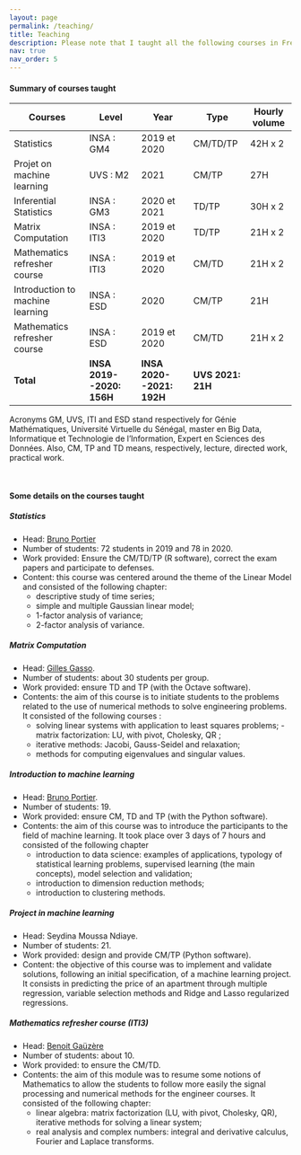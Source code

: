 ```yaml
---
layout: page
permalink: /teaching/
title: Teaching
description: Please note that I taught all the following courses in French
nav: true
nav_order: 5
---
```




#### Summary of courses taught

| <b>Courses</b>                       |  <b>Level</b>               |  <b>Year</b>                 | <b>Type</b>     | <b>Hourly volume</b>  |
|--------------------------------------|-----------------------------|------------------------------|----------------------|-----------------|
| Statistics                          | INSA : GM4                  | 2019 et 2020                 | CM/TD/TP             | 42H x 2         |
| Projet on machine learning           | UVS : M2                    | 2021                         | CM/TP                | 27H             |
| Inferential Statistics               | INSA : GM3                  | 2020 et 2021                 | TD/TP                | 30H x 2         |
| Matrix Computation                   | INSA : ITI3                 | 2019 et 2020                 | TD/TP                | 21H x 2         |
| Mathematics refresher course          | INSA : ITI3                 | 2019 et 2020                 | CM/TD                | 21H x 2         |
| Introduction to machine learning     | INSA : ESD                  | 2020                         | CM/TP                | 21H             |
| Mathematics refresher course         | INSA : ESD                  | 2019 et 2020                 | CM/TD                | 21H x 2         |
| <b>Total</b>                         | <b>INSA 2019--2020: 156H</b>| <b>INSA 2020--2021: 192H</b>| <b>UVS 2021: 21H</b> |                 |

Acronyms GM, UVS, ITI and ESD stand respectively for Génie Mathématiques, Université Virtuelle du Sénégal, master en Big Data, Informatique et Technologie de l’Information, Expert en Sciences des Données. Also, CM, TP and TD means, respectively, lecture, directed work, practical work.

&nbsp;
#### Some details on the courses taught 

##### Statistics
* Head: [Bruno Portier](http://lmi2.insa-rouen.fr/~bportier/)
* Number of students: 72 students in 2019 and 78 in 2020.
* Work provided: Ensure the CM/TD/TP (R software), correct the exam papers and participate to defenses.
* Content: this course was centered around the theme of the Linear Model and consisted of the following chapter:
    * descriptive study of time series; 
    * simple and multiple Gaussian linear model; 
    * 1-factor analysis of variance;
    * 2-factor analysis of variance.


##### Matrix Computation 
* Head: [Gilles Gasso](https://gasso.pages.insa-rouen.fr/home/).
* Number of students: about 30 students per group.
* Work provided: ensure  TD and  TP (with the Octave software).
* Contents: the aim of this course is to initiate students to the problems related to the use of numerical methods to solve engineering problems. It consisted of the following courses :
    * solving linear systems with application to least squares problems; - matrix factorization: LU, with pivot, Cholesky, QR ;
    * iterative methods: Jacobi, Gauss-Seidel and relaxation;
    * methods for computing eigenvalues and singular values.


##### Introduction to machine learning
* Head: [Bruno Portier](http://lmi2.insa-rouen.fr/~bportier/).
* Number of students: 19.
* Work provided:  ensure  CM,  TD and  TP (with the Python software).
* Contents: the aim of this course was to introduce the participants to the field of machine learning. It took place over 3 days of 7 hours and consisted of the following chapter
    * introduction to data science: examples of applications, typology of statistical learning problems, supervised learning (the main concepts), model selection and validation;
    * introduction to dimension reduction methods;
    * introduction to clustering methods.


##### Project in machine learning
* Head: Seydina Moussa Ndiaye.
* Number of students: 21.
* Work provided: design and provide CM/TP (Python software).
* Content: the objective of this course was to implement and validate solutions, following an initial specification, of a machine learning project. It consists in predicting the price of an apartment through multiple regression, variable selection methods and Ridge and Lasso regularized regressions.

##### Mathematics refresher course (ITI3)
* Head: [Benoit Gaüzère](https://bgauzere.github.io/)
* Number of students: about 10.
* Work provided: to ensure the CM/TD.
* Contents: the aim of this module was to resume some notions of Mathematics to allow the students to follow more easily the  signal processing and numerical methods for the engineer courses. It consisted of the following chapter:
    * linear algebra: matrix factorization (LU, with pivot, Cholesky, QR), iterative methods for solving a linear system;
    * real analysis and complex numbers: integral and derivative calculus, Fourier and Laplace transforms.

